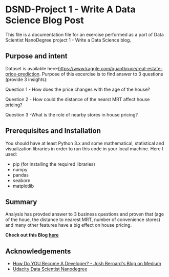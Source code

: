# DSND-Project 1 - Write A Data Science Blog Post
This file is a documentation file for an exercise performed as a part of Data Scientist NanoDegree project 1 - Write a Data Science blog.

## Purpose and intent

Dataset is available here:https://www.kaggle.com/quantbruce/real-estate-price-prediction. Purpose of this excercise is to find answer to 3 questions (provide 3 insights):

Question 1 - How does the price changes with the age of the house?

Question 2 - How could the distance of the nearst MRT affect house pricing?

Question 3 -What is the role of nearby stores in house pricing?


## Prerequisites and Installation
You should have at least Python 3.x and some mathematical, statistical and visualization libraries in order to run this code in your local machine.
Here I used: 
- pip (for installing the required libraries)
- numpy
- pandas
- seaborn
- matplotlib


## Summary
Analysis has provded answer to 3 business questions and proven that (age of the houe, the distance to nearest MRT, number of convenience stores) 
and many other features have a big effect on house pricing.

**Check out this Blog [here](https://github.com/emanhsn3/DSND-Project-1/wiki/Features-Effect-on-House-Pricing)**
## Acknowledgements
- [How Do YOU Become A Developer? - Josh Bernard's Blog on Medium](https://medium.com/@josh_2774/how-do-you-become-a-developer-5ef1c1c68711)
- [Udacity Data Scientist Nanodegree](https://www.udacity.com/course/data-scientist-nanodegree--nd025)

